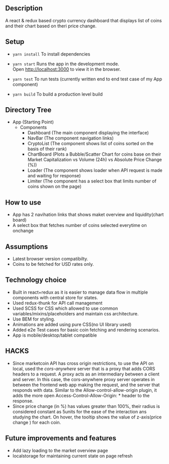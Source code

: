 ## Description
A react & redux based crypto currency dashboard that displays list of coins and their chart based on theri price change.

## Setup
 - `yarn install`
To install dependencies

 - `yarn start`
Runs the app in the development mode.<br>
Open [http://localhost:3000](http://localhost:3000) to view it in the browser.

 - `yarn test`
To run tests (currently written end to end test case of my App component)

- `yarn build`
To build a production level build

## Directory Tree

- App (Starting Point)
   - Components
      - Dashboard (The main component displaying the interface)
      - NavBar (The component navigation links)
      - CryptoList (The component shows list of coins sorted on the basis of their rank)
      - ChartBoard (Plots a Bubble/Scatter Chart for coins base on their Market Capitalization vs Volume (24h) vs Absolute Price Change (%))
      - Loader (The component shows loader when API request is made and waiting for response)
      - Limiter (The component has a select box that limits number of coins shown on the page)

## How to use
 - App has 2 navihation links that shows maket overview and liquidity(chart board)
 - A select box that fetches number of coins selected everytime on onchange

## Assumptions
 - Latest browser version compatibilty.
 - Coins to be fetched for USD rates only.

## Technology choice
 - Built in react+redux as it is easier to manage data flow in multiple components with central store for states.
 - Used redux-thunk for API call management
 - Used SCSS for CSS which allowed to use common variables/mixins/placeholders and maintain css architecture.
 - Use BEM for styling.
 - Animations are added using pure CSS(no UI library used)
 - Added e2e Test cases for basic coin fetching and rendering scenarios.
 - App is mobile/desktop/tablet compatible

## HACKS
 - Since marketcoin API has cross origin restrictions, to use the API on local, used the *cors-anywhere* server that is a proxy that adds CORS headers to a request. A proxy acts as an intermediary between a client and server. In this case, the cors-anywhere proxy server operates in between the frontend web app making the request, and the server that responds with data. Similar to the Allow-control-allow-origin plugin, it adds the more open Access-Control-Allow-Origin: * header to the response.
 - Since price change (in %) has values greater than 100%, their radius is considered constant as 5units for the ease of the interaction ans studying the chart. On hover, the tooltip shows the value of z-axis(price change ) for each coin.

## Future improvements and features
 - Add lazy loading to the market overview page
 - localstorage for maintaining current state on page refresh

